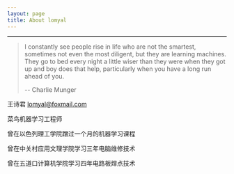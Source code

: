 ```yaml
---
layout: page
title: About lomyal
---
```


<hr>


> I constantly see people rise in life who are not the smartest, sometimes not even the most diligent, but they are learning machines. They go to bed every night a little wiser than they were when they got up and boy does that help, particularly when you have a long run ahead of you.
>
> -- Charlie Munger


王诗君 lomyal@foxmail.com

菜鸟机器学习工程师

曾在以色列理工学院蹭过一个月的机器学习课程

曾在中关村应用文理学院学习三年电脑维修技术

曾在五道口计算机学院学习四年电路板焊点技术

